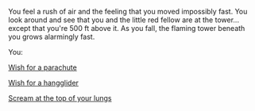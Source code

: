 You feel a rush of air and the feeling that you moved impossibly fast.
You look around and see that you and the little red fellow are at the tower...
except that you're 500 ft above it. As you fall, the flaming tower beneath you 
grows alarmingly fast.

You:

[Wish for a parachute](./wish-parachute/wish-parachute.md)

[Wish for a hangglider](./wish-hangglider/wish-hangglider.md)

[Scream at the top of your lungs](./scream/scream.md)
